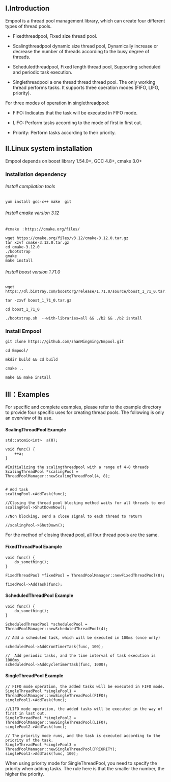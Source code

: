## I.Introduction
Empool is a thread pool management library, which can create four different types of thread pools.

- Fixedthreadpool, Fixed size thread pool.

- Scalingthreadpool dynamic size thread pool, Dynamically increase or decrease the number of threads according to the busy degree of threads.

- Scheduledthreadpool, Fixed length thread pool, Supporting scheduled and periodic task execution.

- Singlethreadpool a one thread thread thread pool. The only working thread performs tasks. It supports three operation modes (FIFO, LIFO, priority).

For three modes of operation in singlethreadpool:



- FIFO: Indicates that the task will be executed in FIFO mode.

- LIFO: Perform tasks according to the mode of first in first out.

- Priority: Perform tasks according to their priority.


## II.Linux system installation

Empool depends on boost library 1.54.0+, GCC 4.8+, cmake 3.0+

### Installation dependency


###### Install compilation tools
```
yum install gcc-c++ make  git 

```

###### Install cmake version 3.12

```
#cmake ：https://cmake.org/files/

wget https://cmake.org/files/v3.12/cmake-3.12.0.tar.gz
tar xzvf cmake-3.12.0.tar.gz
cd cmake-3.12.0
./bootstrap
gmake
make install

```
###### Install boost version 1.71.0
```
wget https://dl.bintray.com/boostorg/release/1.71.0/source/boost_1_71_0.tar.gz

tar -zxvf boost_1_71_0.tar.gz

cd boost_1_71_0 

./bootstrap.sh  --with-libraries=all && ./b2 && ./b2 isntall

```

### Install Empool

```
git clone https://github.com/zhanMingming/Empool.git

cd Empool/

mkdir build && cd build

cmake ..

make && make install

```


## III：Examples

For specific and complete examples, please refer to the example directory to provide four specific uses for creating thread pools. The following is only an overview of its use.


#### ScalingThreadPool Example


```
std::atomic<int>  a(0);

void func() {
    ++a;
}

#Initializing the scalingthreadpool with a range of 4-8 threads
ScalingThreadPool *scalingPool = ThreadPoolManager::newScalingThreadPool(4, 8);


# Add task
scalingPool->AddTask(func);

//Closing the thread pool blocking method waits for all threads to end
scalingPool->ShutDownNow();

//Non blocking, send a close signal to each thread to return

//scalingPool->ShutDown();

```
For the method of closing thread pool, all four thread pools are the same.

#### FixedThreadPool Example

```
void func() {
    do_something();
}

FixedThreadPool *fixedPool = ThreadPoolManager::newFixedThreadPool(8);

fixedPool->AddTask(func);
```

#### ScheduledThreadPool Example

```
void func() {
    do_something();
}

ScheduledThreadPool *scheduledPool = ThreadPoolManager::newScheduledThreadPool(4);

// Add a scheduled task, which will be executed in 100ms (once only)

scheduledPool->AddCronTimerTask(func, 100);

//  Add periodic tasks, and the time interval of task execution is 1000ms
scheduledPool->AddCycleTimerTask(func, 1000);

```
#### SingleThreadPool Example


```
// FIFO mode operation, the added tasks will be executed in FIFO mode.
SingleThreadPool *singlePool1 = ThreadPoolManager::newSingleThreadPool(FIFO);
singlePool1->AddTask(func);

//LIFO mode operation, the added tasks will be executed in the way of first in last out.
SingleThreadPool *singlePool2 = ThreadPoolManager::newSingleThreadPool(LIFO);
singlePool2->AddTask(func);

// The priority mode runs, and the task is executed according to the priority of the task.
SingleThreadPool *singlePool3 = ThreadPoolManager::newSingleThreadPool(PRIORITY);
singlePool3->AddTask(func, 100);

```
When using priority mode for SingleThreadPool, you need to specify the priority when adding tasks.
The rule here is that the smaller the number, the higher the priority.

